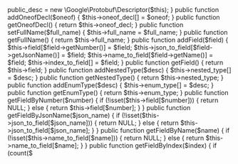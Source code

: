 <?php

// Protocol Buffers - Google's data interchange format
// Copyright 2008 Google Inc.  All rights reserved.
// https://developers.google.com/protocol-buffers/
//
// Redistribution and use in source and binary forms, with or without
// modification, are permitted provided that the following conditions are
// met:
//
//     * Redistributions of source code must retain the above copyright
// notice, this list of conditions and the following disclaimer.
//     * Redistributions in binary form must reproduce the above
// copyright notice, this list of conditions and the following disclaimer
// in the documentation and/or other materials provided with the
// distribution.
//     * Neither the name of Google Inc. nor the names of its
// contributors may be used to endorse or promote products derived from
// this software without specific prior written permission.
//
// THIS SOFTWARE IS PROVIDED BY THE COPYRIGHT HOLDERS AND CONTRIBUTORS
// "AS IS" AND ANY EXPRESS OR IMPLIED WARRANTIES, INCLUDING, BUT NOT
// LIMITED TO, THE IMPLIED WARRANTIES OF MERCHANTABILITY AND FITNESS FOR
// A PARTICULAR PURPOSE ARE DISCLAIMED. IN NO EVENT SHALL THE COPYRIGHT
// OWNER OR CONTRIBUTORS BE LIABLE FOR ANY DIRECT, INDIRECT, INCIDENTAL,
// SPECIAL, EXEMPLARY, OR CONSEQUENTIAL DAMAGES (INCLUDING, BUT NOT
// LIMITED TO, PROCUREMENT OF SUBSTITUTE GOODS OR SERVICES; LOSS OF USE,
// DATA, OR PROFITS; OR BUSINESS INTERRUPTION) HOWEVER CAUSED AND ON ANY
// THEORY OF LIABILITY, WHETHER IN CONTRACT, STRICT LIABILITY, OR TORT
// (INCLUDING NEGLIGENCE OR OTHERWISE) ARISING IN ANY WAY OUT OF THE USE
// OF THIS SOFTWARE, EVEN IF ADVISED OF THE POSSIBILITY OF SUCH DAMAGE.

namespace Google\Protobuf\Internal;

class Descriptor
{
    use HasPublicDescriptorTrait;

    private $full_name;
    private $field = [];
    private $json_to_field = [];
    private $name_to_field = [];
    private $index_to_field = [];
    private $nested_type = [];
    private $enum_type = [];
    private $klass;
    private $legacy_klass;
    private $options;
    private $oneof_decl = [];

    public function __construct()
    {
        $this->public_desc = new \Google\Protobuf\Descriptor($this);
    }

    public function addOneofDecl($oneof)
    {
        $this->oneof_decl[] = $oneof;
    }

    public function getOneofDecl()
    {
        return $this->oneof_decl;
    }

    public function setFullName($full_name)
    {
        $this->full_name = $full_name;
    }

    public function getFullName()
    {
        return $this->full_name;
    }

    public function addField($field)
    {
        $this->field[$field->getNumber()] = $field;
        $this->json_to_field[$field->getJsonName()] = $field;
        $this->name_to_field[$field->getName()] = $field;
        $this->index_to_field[] = $field;
    }

    public function getField()
    {
        return $this->field;
    }

    public function addNestedType($desc)
    {
        $this->nested_type[] = $desc;
    }

    public function getNestedType()
    {
        return $this->nested_type;
    }

    public function addEnumType($desc)
    {
        $this->enum_type[] = $desc;
    }

    public function getEnumType()
    {
        return $this->enum_type;
    }

    public function getFieldByNumber($number)
    {
        if (!isset($this->field[$number])) {
          return NULL;
        } else {
          return $this->field[$number];
        }
    }

    public function getFieldByJsonName($json_name)
    {
        if (!isset($this->json_to_field[$json_name])) {
          return NULL;
        } else {
          return $this->json_to_field[$json_name];
        }
    }

    public function getFieldByName($name)
    {
        if (!isset($this->name_to_field[$name])) {
          return NULL;
        } else {
          return $this->name_to_field[$name];
        }
    }

    public function getFieldByIndex($index)
    {
        if (count($